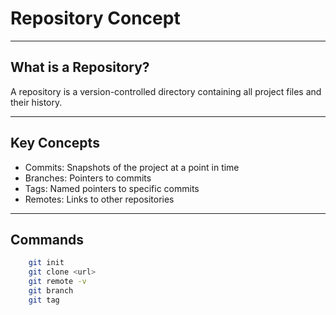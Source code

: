 # Repository Concept

---

## What is a Repository?

A repository is a version-controlled directory containing all project files and their history.

---

## Key Concepts

 * Commits: Snapshots of the project at a point in time
 * Branches: Pointers to commits
 * Tags: Named pointers to specific commits
 * Remotes: Links to other repositories

---

## Commands

```bash
    git init
    git clone <url>
    git remote -v
    git branch
    git tag
```
